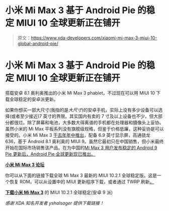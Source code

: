 # 小米 Mi Max 3 基于 Android Pie 的稳定 MIUI 10 全球更新正在铺开

> 原文：<https://www.xda-developers.com/xiaomi-mi-max-3-miui-10-global-android-pie/>

# 小米 Mi Max 3 基于 Android Pie 的稳定 MIUI 10 全球更新正在铺开

搭载安卓 8.1 奥利奥推出的小米 Mi Max 3 phablet，不过现在可以用 MIUI 10 下载全球稳定的安卓派更新。

如果你想买一部大尺寸(我指的是*大尺寸*)的安卓手机，实际上没有多少设备可以选择(或者至少接近)7 英寸的界限。其实国内有卖的 7 寸及以上设备也不少，但大部分都很烂。除了屏幕和电池，大多数大得离谱的手机都在处理器和摄像头上妥协。虽然小米的 Mi Max 平板系列没有旗舰级规格，但鉴于价格低廉，这种妥协是可以接受的。小米 Mi Max 3 [于去年年中推出](https://www.xda-developers.com/xiaomi-mi-max-3-specifications-pricing-availability/)，配备 6.9 英寸显示屏，高通骁龙 636，基于 Android 8.1 奥利奥的 MIUI 9。虽然它最初只在中国销售，但小米最终开始在国际市场销售该产品。在为中国的[Mi Max 3 用户发布稳定的 Android 9 Pie 更新后，Android Pie 全球更新现已推出。](https://www.xda-developers.com/xiaomi-mi-max-3-and-mi-8-lite-android-pie/)

[**小米 Mi Max 3 论坛**](https://forum.xda-developers.com/mi-max-3)

你可以从下面的链接下载全球 Mi Max 3 最新的 MIUI 10.2.1 全球稳定版。这是一个恢复 ROM，可以从设置中的 MIUI 更新程序下载，或者通过 TWRP 刷新[。](https://www.xda-developers.com/twrp-xiaomi-mi-max-3-htc-u12/)

[**下载小米 Mi Max 3**](http://bigota.d.miui.com/V10.2.1.0.PEDMIXM/miui_MIMAX3Global_V10.2.1.0.PEDMIXM_a9972483fb_9.0.zip) 的 MIUI 10.2.1 全球稳定(安卓 9 派)

*感谢 XDA 知名开发者 yshalsager 提供下载链接！*
